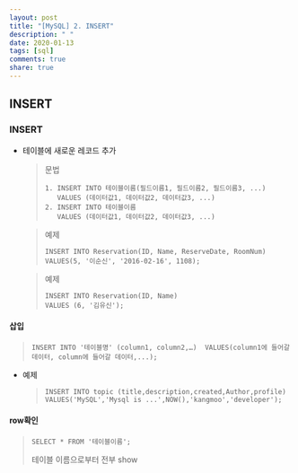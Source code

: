 ```yaml
---
layout: post
title: "[MySQL] 2. INSERT"
description: " "
date: 2020-01-13
tags: [sql]
comments: true
share: true
---
```


## INSERT

### INSERT

- 테이블에 새로운 레코드 추가

  > 문법
  >
  > ```mysql
  > 1. INSERT INTO 테이블이름(필드이름1, 필드이름2, 필드이름3, ...)
  >    VALUES (데이터값1, 데이터값2, 데이터값3, ...)
  > 2. INSERT INTO 테이블이름
  >    VALUES (데이터값1, 데이터값2, 데이터값3, ...)
  > ```

  > 예제
  >
  > ```mysql
  > INSERT INTO Reservation(ID, Name, ReserveDate, RoomNum)
  > VALUES(5, '이순신', '2016-02-16', 1108);
  > ```

  > 예제
  >
  > ```mysql
  > INSERT INTO Reservation(ID, Name)
  > VALUES (6, '김유신');
  > ```



#### 삽입

> ```mysql
> INSERT INTO '테이블명' (column1, column2,…)  VALUES(column1에 들어갈 데이터, column에 들어갈 데이터,...);
> ```

* 예제

  > ```mysql
  > INSERT INTO topic (title,description,created,Author,profile) VALUES('MySQL','Mysql is ...',NOW(),'kangmoo','developer');
  > ```



#### row확인

> ```mysql
> SELECT * FROM '테이블이름';
> ```
>
> 테이블 이름으로부터 전부 show